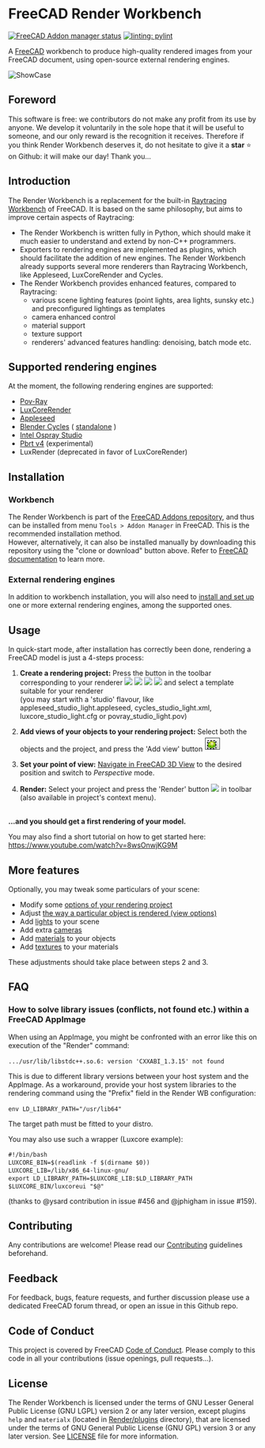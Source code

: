 # FreeCAD Render Workbench

[![FreeCAD Addon manager status](https://img.shields.io/badge/FreeCAD%20addon%20manager-available-brightgreen)](https://github.com/FreeCAD/FreeCAD-addons)
[![linting: pylint](https://img.shields.io/badge/linting-pylint-yellowgreen)](https://github.com/pylint-dev/pylint)

A [FreeCAD](https://FreeCAD.Org) workbench to produce high-quality
rendered images from your FreeCAD document, using open-source external
rendering engines.

<img src=./docs/freecad-june-09.jpg alt="ShowCase" title="Examples of rendering
made with Render Workbench" width="800">

## Foreword
This software is free: we contributors do not make any profit from its use by anyone.
We develop it voluntarily in the sole hope that it will be useful to someone,
and our only reward is the recognition it receives.
Therefore if you think Render Workbench deserves it, do not hesitate to give it a **star** :star: on Github:
it will make our day! Thank you...

## Introduction

The Render Workbench is a replacement for the built-in [Raytracing
Workbench](https://Wiki.FreeCAD.Org/Raytracing_Workbench) of FreeCAD. It is
based on the same philosophy, but aims to improve certain aspects of
Raytracing:

* The Render Workbench is written fully in Python, which should make it much
  easier to understand and extend by non-C++ programmers.
* Exporters to rendering engines are implemented as plugins, which should
  facilitate the addition of new engines. The Render Workbench already supports several more
  renderers than Raytracing Workbench, like Appleseed, LuxCoreRender and Cycles.
* The Render Workbench provides enhanced features, compared to Raytracing:
    - various scene lighting features (point lights, area lights, sunsky etc.)
      and preconfigured lightings as templates
    - camera enhanced control
    - material support
    - texture support
    - renderers' advanced features handling: denoising, batch mode
  etc.

## Supported rendering engines

At the moment, the following rendering engines are supported:

* [Pov-Ray](https://www.povray.org/)
* [LuxCoreRender](https://luxcorerender.org/)
* [Appleseed](https://appleseedhq.net)
* [Blender Cycles](https://www.cycles-renderer.org/) ( [standalone](https://github.com/blender/cycles) )
* [Intel Ospray Studio](http://www.ospray.org/ospray_studio)
* [Pbrt v4](https://www.pbrt.org) (experimental)
* LuxRender (deprecated in favor of LuxCoreRender)

## Installation
### Workbench
The Render Workbench is part of the [FreeCAD Addons
repository](https://github.com/FreeCAD/FreeCAD-addons), and thus can be
installed from menu `Tools > Addon Manager` in FreeCAD. This is the recommended
installation method.<br /> However, alternatively, it can also be installed
manually by downloading this repository using the "clone or download" button
above. Refer to [FreeCAD
documentation](https://Wiki.FreeCAD.Org/How_to_install_additional_workbenches)
to learn more.

### External rendering engines
In addition to workbench installation, you will also need to [install and set
up](./docs/EngineInstall.md) one or more external rendering engines, among the
supported ones.

## Usage

In quick-start mode, after installation has correctly been done, rendering a
FreeCAD model is just a 4-steps process:
1. **Create a rendering project:** Press the button in the toolbar
   corresponding to your renderer <img src=./Render/resources/icons/Appleseed.svg height=32>
   <img src=./Render/resources/icons/Cycles.svg height=32> <img src=./Render/resources/icons/Luxcore.svg
   height=32> <img src=./Render/resources/icons/Povray.svg height=32> and select a template
   suitable for your renderer \
   (you may start with a 'studio' flavour, like
   appleseed_studio_light.appleseed, cycles_studio_light.xml, luxcore_studio_light.cfg or
   povray_studio_light.pov)


2. **Add views of your objects to your rendering project:** Select both the
   objects and the project, and press the 'Add view' button <img
   src=./Render/resources/icons/RenderView.svg height=32>


3. **Set your point of view:**
[Navigate in FreeCAD 3D View](https://Wiki.FreeCAD.Org/Manual:Navigating_in_the_3D_view)
   to the desired position and switch to _Perspective_ mode.


4. **Render:** Select your project and press the 'Render' button <img
   src=./Render/resources/icons/Render.svg height=32> in toolbar (also available in project's
   context menu).


<br /> **...and you should get a first rendering of your model.** <br />


You may also find a short tutorial on how to get started here:
https://www.youtube.com/watch?v=8wsOnwjKG9M


## More features

Optionally, you may tweak some particulars of your scene:
* Modify some [options of your rendering project](./docs/Projects.md)
* Adjust [the way a particular object is rendered (view options)](./docs/Views.md)
* Add [lights](./docs/Lights.md) to your scene
* Add extra [cameras](./docs/Cameras.md)
* Add [materials](./docs/Materials.md) to your objects
* Add [textures](./docs/Materials.md#textures) to your materials

These adjustments should take place between steps 2 and 3.

## FAQ
### How to solve library issues (conflicts, not found etc.) within a FreeCAD AppImage

When using an AppImage, you might be confronted with an error like this on
execution of the "Render" command:

`.../usr/lib/libstdc++.so.6: version 'CXXABI_1.3.15' not found`

This is due to different library versions between your host system and the AppImage.
As a workaround, provide your host system libraries to the rendering command using the
"Prefix" field in the Render WB configuration:

`env LD_LIBRARY_PATH="/usr/lib64"`

The target path must be fitted to your distro.

You may also use such a wrapper (Luxcore example):

```
#!/bin/bash
LUXCORE_BIN=$(readlink -f $(dirname $0))
LUXCORE_LIB=/lib/x86_64-linux-gnu/
export LD_LIBRARY_PATH=$LUXCORE_LIB:$LD_LIBRARY_PATH
$LUXCORE_BIN/luxcoreui "$@"
```
(thanks to @ysard contribution in issue #456 and @jphigham in issue #159).


## Contributing

Any contributions are welcome! Please read our
[Contributing](./docs/Contributing.md) guidelines beforehand.

## Feedback

For feedback, bugs, feature requests, and further discussion please use a
dedicated FreeCAD forum thread, or open an issue in this Github repo.

## Code of Conduct

This project is covered by FreeCAD [Code of
Conduct](https://github.com/FreeCAD/FreeCAD/blob/master/CODE_OF_CONDUCT.md).
Please comply to this code in all your contributions (issue openings, pull
requests...).

## License

The Render Workbench is licensed under the terms of GNU Lesser General Public
License (GNU LGPL) version 2 or any later version, except plugins `help` and
`materialx` (located in [Render/plugins](./Render/plugins) directory), that are
licensed under the terms of GNU General Public License (GNU GPL) version 3 or
any later version. See [LICENSE](./LICENSE) file for more information.
